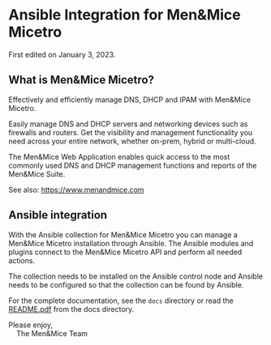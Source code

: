 # Ansible Integration for Men&Mice Micetro

First edited on January 3, 2023.

## What is Men&Mice Micetro?

Effectively and efficiently manage DNS, DHCP and IPAM with Men&Mice
Micetro.

Easily manage DNS and DHCP servers and networking devices such as
firewalls and routers. Get the visibility and management functionality
you need across your entire network, whether on-prem, hybrid or
multi-cloud.

The Men&Mice Web Application enables quick access to the most commonly
used DNS and DHCP management functions and reports of the Men&Mice
Suite.

See also: https://www.menandmice.com

## Ansible integration

With the Ansible collection for Men&Mice Micetro you can manage
a Men&Mice Micetro installation through Ansible. The Ansible modules and
plugins connect to the Men&Mice Micetro API and perform all needed
actions.

The collection needs to be installed on the Ansible control node and
Ansible needs to be configured so that the collection can be found by
Ansible.

For the complete documentation, see the `docs` directory or read the
[README.pdf](https://github.com/menandmice/ansible_micetro/blob/main/docs/README.pdf)
from the docs directory.

Please enjoy,\
&nbsp;&nbsp;&nbsp;&nbsp;The Men&Mice Team
